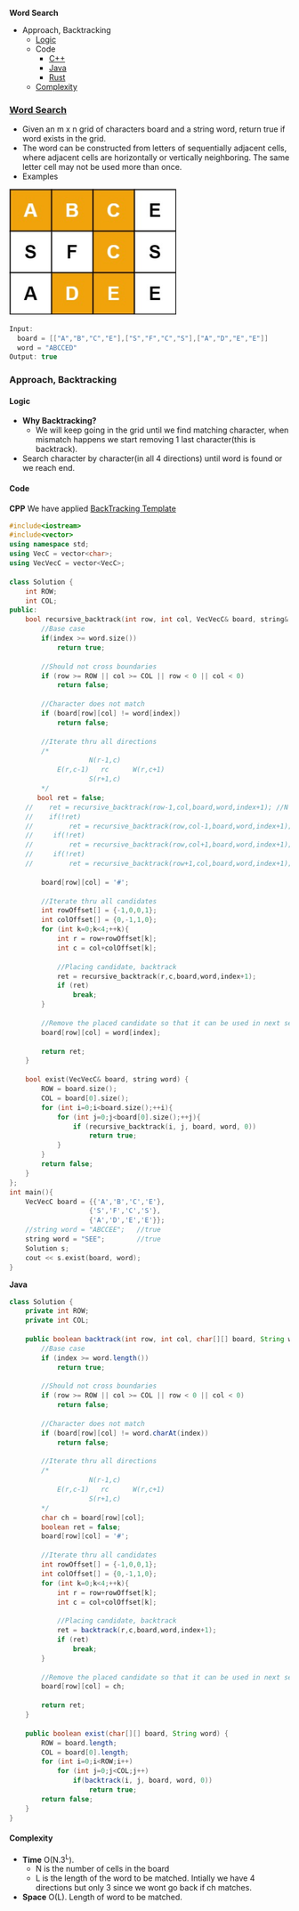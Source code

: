 **Word Search**
- Approach, Backtracking
  - [Logic](#l)
  - Code
    - [C++](#cpp)
    - [Java](#j)
    - [Rust](#r)
  - [Complexity](#co)


### [Word Search](https://leetcode.com/problems/word-search)
- Given an m x n grid of characters board and a string word, return true if word exists in the grid.
- The word can be constructed from letters of sequentially adjacent cells, where adjacent cells are horizontally or vertically neighboring. The same letter cell may not be used more than once.
- Examples
<img src=word_in_grid.jpg width=300 />

```c
Input: 
  board = [["A","B","C","E"],["S","F","C","S"],["A","D","E","E"]]
  word = "ABCCED"
Output: true
```

### Approach, Backtracking
<a name=l></a>
#### Logic
- **Why Backtracking?**
  - We will keep going in the grid until we find matching character, when mismatch happens we start removing 1 last character(this is backtrack).
- Search character by character(in all 4 directions) until word is found or we reach end.

#### Code
<a name=cpp></a>
**CPP**
We have applied [BackTracking Template](/DS_Questions/Algorithms/Backtracking#tem)
```cpp
#include<iostream>
#include<vector>
using namespace std;
using VecC = vector<char>;
using VecVecC = vector<VecC>;

class Solution {
    int ROW;
    int COL;
public:
    bool recursive_backtrack(int row, int col, VecVecC& board, string& word, int index){
        //Base case
        if(index >= word.size())
            return true;

        //Should not cross boundaries
        if (row >= ROW || col >= COL || row < 0 || col < 0)
            return false;

        //Character does not match
        if (board[row][col] != word[index])
            return false;
        
        //Iterate thru all directions
        /*
                    N(r-1,c)
            E(r,c-1)   rc      W(r,c+1)
                    S(r+1,c)
        */
       bool ret = false;
    //    ret = recursive_backtrack(row-1,col,board,word,index+1); //N
    //    if(!ret)
    //         ret = recursive_backtrack(row,col-1,board,word,index+1); //E
    //     if(!ret)
    //         ret = recursive_backtrack(row,col+1,board,word,index+1); //W
    //     if(!ret)
    //         ret = recursive_backtrack(row+1,col,board,word,index+1); //S
        
        board[row][col] = '#';

        //Iterate thru all candidates
        int rowOffset[] = {-1,0,0,1};
        int colOffset[] = {0,-1,1,0};
        for (int k=0;k<4;++k){
            int r = row+rowOffset[k];
            int c = col+colOffset[k];
            
            //Placing candidate, backtrack
            ret = recursive_backtrack(r,c,board,word,index+1);
            if (ret)
                break;
        }

        //Remove the placed candidate so that it can be used in next search
        board[row][col] = word[index];
        
        return ret;
    }

    bool exist(VecVecC& board, string word) {
        ROW = board.size();
        COL = board[0].size();
        for (int i=0;i<board.size();++i){
            for (int j=0;j<board[0].size();++j){
                if (recursive_backtrack(i, j, board, word, 0))
                    return true;
            }
        }
        return false;
    }
};
int main(){
    VecVecC board = {{'A','B','C','E'},
                    {'S','F','C','S'},
                    {'A','D','E','E'}};
    //string word = "ABCCEE";   //true
    string word = "SEE";        //true
    Solution s;
    cout << s.exist(board, word);
}
```

<a name=j></a>
**Java**
```java
class Solution {
    private int ROW;
    private int COL;
    
    public boolean backtrack(int row, int col, char[][] board, String word, int index) {
        //Base case
        if (index >= word.length())
            return true;
        
        //Should not cross boundaries
        if (row >= ROW || col >= COL || row < 0 || col < 0)
            return false;

        //Character does not match
        if (board[row][col] != word.charAt(index))
            return false;
        
        //Iterate thru all directions
        /*
                    N(r-1,c)
            E(r,c-1)   rc      W(r,c+1)
                    S(r+1,c)
        */
        char ch = board[row][col];
        boolean ret = false;
        board[row][col] = '#';
        
        //Iterate thru all candidates
        int rowOffset[] = {-1,0,0,1};
        int colOffset[] = {0,-1,1,0};
        for (int k=0;k<4;++k){
            int r = row+rowOffset[k];
            int c = col+colOffset[k];
            
            //Placing candidate, backtrack
            ret = backtrack(r,c,board,word,index+1);
            if (ret)
                break;
        }

        //Remove the placed candidate so that it can be used in next search
        board[row][col] = ch;
        
        return ret;
    }
    
    public boolean exist(char[][] board, String word) {
        ROW = board.length;
        COL = board[0].length;
        for (int i=0;i<ROW;i++)
            for (int j=0;j<COL;j++)
                if(backtrack(i, j, board, word, 0))
                    return true;
        return false;
    }
}
```

<a name=co></a>
#### Complexity
- **Time** O(N.3<sup>L</sup>). 
  - N is the number of cells in the board 
  - L is the length of the word to be matched. Intially we have 4 directions but only 3 since we wont go back if ch matches.
- **Space** O(L). Length of word to be matched.
